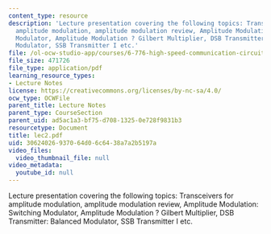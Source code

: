 ```yaml
---
content_type: resource
description: 'Lecture presentation covering the following topics: Transceivers for
  amplitude modulation, amplitude modulation review, Amplitude Modulation: Switching
  Modulator, Amplitude Modulation ? Gilbert Multiplier, DSB Transmitter: Balanced
  Modulator, SSB Transmitter I etc.'
file: /ol-ocw-studio-app/courses/6-776-high-speed-communication-circuits-spring-2005/30624026937064d06c6438a7a2b5197a_lec2.pdf
file_size: 471726
file_type: application/pdf
learning_resource_types:
- Lecture Notes
license: https://creativecommons.org/licenses/by-nc-sa/4.0/
ocw_type: OCWFile
parent_title: Lecture Notes
parent_type: CourseSection
parent_uid: ad5ac1a3-bf75-d708-1325-0e728f9831b3
resourcetype: Document
title: lec2.pdf
uid: 30624026-9370-64d0-6c64-38a7a2b5197a
video_files:
  video_thumbnail_file: null
video_metadata:
  youtube_id: null
---
```

Lecture presentation covering the following topics: Transceivers for amplitude modulation, amplitude modulation review, Amplitude Modulation: Switching Modulator, Amplitude Modulation ? Gilbert Multiplier, DSB Transmitter: Balanced Modulator, SSB Transmitter I etc.